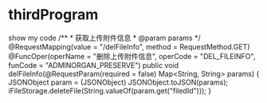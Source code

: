# thirdProgram
show my code
/**
     * 获取上传附件信息
     * @param params
     */
    @RequestMapping(value = "/delFileInfo", method = RequestMethod.GET)
    @FuncOper(operName = "删除上传附件信息", operCode = "DEL_FILEINFO", funCode = "ADMINORGAN_PRESERVE")
    public void delFileInfo(@RequestParam(required = false) Map<String, String> params) {
        JSONObject param = (JSONObject) JSONObject.toJSON(params);
        iFileStorage.deleteFile(String.valueOf(param.get("filedId")));
    }
